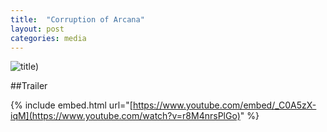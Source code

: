 ```yaml
---
title:  "Corruption of Arcana"
layout: post
categories: media
---
```


![title](/assets//Images/COA.png))

##Trailer

{% include embed.html url="[https://www.youtube.com/embed/_C0A5zX-iqM](https://www.youtube.com/watch?v=r8M4nrsPlGo)" %}
